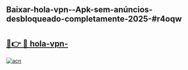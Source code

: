 ## Baixar-hola-vpn--Apk-sem-anúncios-desbloqueado-completamente-2025-#r4oqw

# <h2><a href="https://ainizakaria.my?title=hola-vpn-&ref=20M">🔗👉 🔴 hola-vpn-</a></h2>

[![acn](https://github.com/user-attachments/assets/0f9c940e-d8b0-45ae-aac7-cd30a18b3e1c)](https://ainizakaria.my?title=hola-vpn-&ref=20M)


